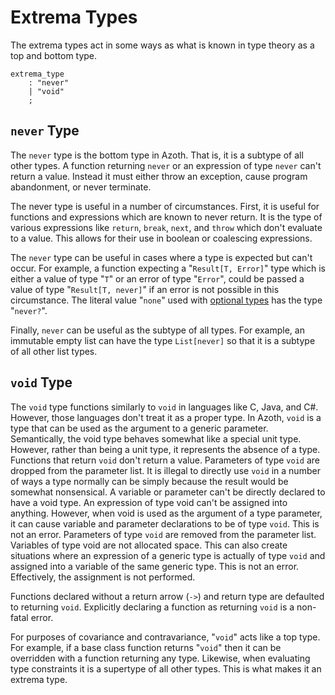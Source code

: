 # Extrema Types

The extrema types act in some ways as what is known in type theory as a top and bottom type.

```grammar
extrema_type
    : "never"
    | "void"
    ;
```

## `never` Type

The `never` type is the bottom type in Azoth. That is, it is a subtype of all other types. A
function returning `never` or an expression of type `never` can't return a value. Instead it must
either throw an exception, cause program abandonment, or never terminate.

The never type is useful in a number of circumstances. First, it is useful for functions and
expressions which are known to never return. It is the type of various expressions like `return`,
`break`, `next`, and `throw` which don't evaluate to a value. This allows for their use in boolean
or coalescing expressions.

The `never` type can be useful in cases where a type is expected but can't occur. For example, a
function expecting a "`Result[T, Error]`" type which is either a value of type "`T`" or an error of
type "`Error`", could be passed a value of type "`Result[T, never]`" if an error is not possible in
this circumstance. The literal value "`none`" used with [optional types](optional-types.md) has the
type "`never?`".

Finally, `never` can be useful as the subtype of all types. For example, an immutable empty list can
have the type `List[never]` so that it is a subtype of all other list types.

## `void` Type

The `void` type functions similarly to `void` in languages like C, Java, and C#. However, those
languages don't treat it as a proper type. In Azoth, `void` is a type that can be used as the
argument to a generic parameter. Semantically, the void type behaves somewhat like a special unit
type. However, rather than being a unit type, it represents the absence of a type. Functions that
return `void` don't return a value. Parameters of type `void` are dropped from the parameter list.
It is illegal to directly use `void` in a number of ways a type normally can be simply because the
result would be somewhat nonsensical. A variable or parameter can't be directly declared to have a
void type. An expression of type void can't be assigned into anything. However, when void is used as
the argument of a type parameter, it can cause variable and parameter declarations to be of type
`void`. This is not an error. Parameters of type `void` are removed from the parameter list.
Variables of type void are not allocated space. This can also create situations where an expression
of a generic type is actually of type `void` and assigned into a variable of the same generic type.
This is not an error. Effectively, the assignment is not performed.

Functions declared without a return arrow (`->`) and return type are defaulted to returning `void`.
Explicitly declaring a function as returning `void` is a non-fatal error.

For purposes of covariance and contravariance, "`void`" acts like a top type. For example, if a base
class function returns "`void`" then it can be overridden with a function returning any type.
Likewise, when evaluating type constraints it is a supertype of all other types. This is what makes
it an extrema type.
